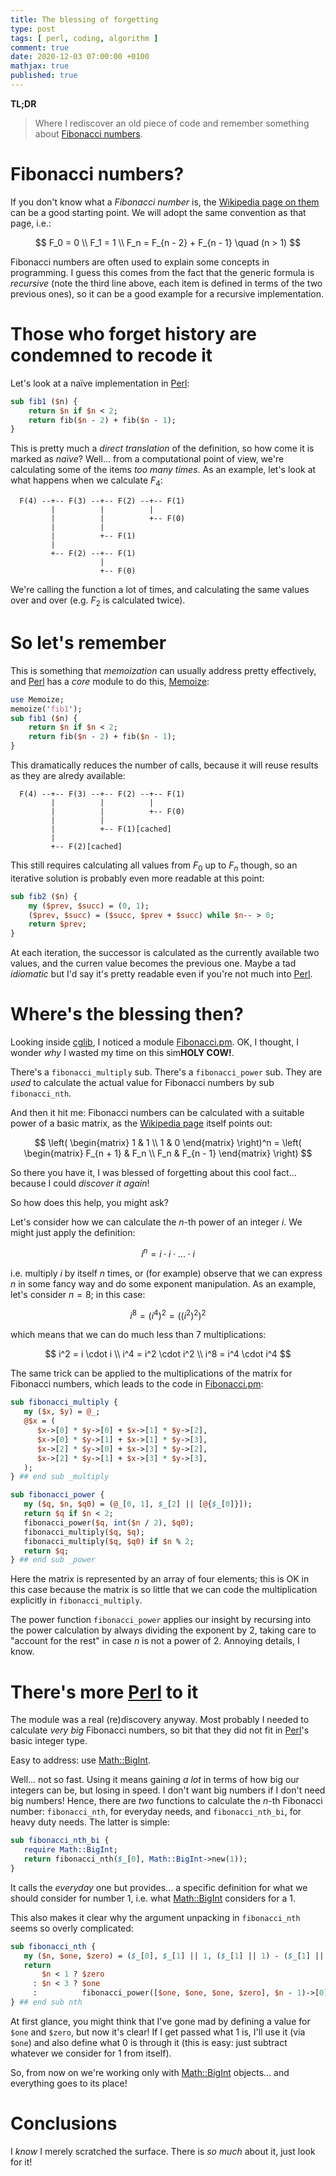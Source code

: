 ```yaml
---
title: The blessing of forgetting
type: post
tags: [ perl, coding, algorithm ]
comment: true
date: 2020-12-03 07:00:00 +0100
mathjax: true
published: true
---
```


**TL;DR**

> Where I rediscover an old piece of code and remember something about
> [Fibonacci numbers][wikifib].

# Fibonacci numbers?

If you don't know what a *Fibonacci number* is, the [Wikipedia page on
them][wikifib] can be a good starting point. We will adopt the same
convention as that page, i.e.:

$$
F_0 = 0 \\
F_1 = 1 \\
F_n = F_{n - 2} + F_{n - 1} \quad (n > 1)
$$

Fibonacci numbers are often used to explain some concepts in programming. I
guess this comes from the fact that the generic formula is *recursive* (note
the third line above, each item is defined in terms of the two previous
ones), so it can be a good example for a recursive implementation.

# Those who forget history are condemned to recode it

Let's look at a naïve implementation in [Perl][]:

```perl
sub fib1 ($n) {
    return $n if $n < 2;
    return fib($n - 2) + fib($n - 1);
}
```

This is pretty much a *direct translation* of the definition, so how come it
is marked as *naïve*? Well... from a computational point of view, we're
calculating some of the items *too many times*. As an example, let's look at
what happens when we calculate $F_4$:

```
  F(4) --+-- F(3) --+-- F(2) --+-- F(1)
         |          |          |
         |          |          +-- F(0)
         |          |          
         |          +-- F(1)
         |
         +-- F(2) --+-- F(1)
                    |
                    +-- F(0)
```

We're calling the function a lot of times, and calculating the same values
over and over (e.g. $F_2$ is calculated twice).

# So let's remember

This is something that *memoization* can usually address pretty effectively,
and [Perl][] has a *core* module to do this, [Memoize][]:

```perl
use Memoize;
memoize('fib1');
sub fib1 ($n) {
    return $n if $n < 2;
    return fib($n - 2) + fib($n - 1);
}
```

This dramatically reduces the number of calls, because it will reuse results
as they are alredy available:

```
  F(4) --+-- F(3) --+-- F(2) --+-- F(1)
         |          |          |
         |          |          +-- F(0)
         |          |          
         |          +-- F(1)[cached]
         |
         +-- F(2)[cached]
```

This still requires calculating all values from $F_0$ up to $F_n$ though, so
an iterative solution is probably even more readable at this point:

```perl
sub fib2 ($n) {
    my ($prev, $succ) = (0, 1);
    ($prev, $succ) = ($succ, $prev + $succ) while $n-- > 0;
    return $prev;
}
```

At each iteration, the successor is calculated as the currently available
two values, and the curren value becomes the previous one. Maybe a tad
*idiomatic* but I'd say it's pretty readable even if you're not much into
[Perl][].

# Where's the blessing then?

Looking inside [cglib][], I noticed a module [Fibonacci.pm][]. OK, I
thought, I wonder *why* I wasted my time on this sim**HOLY COW!**.

There's a `fibonacci_multiply` sub. There's a `fibonacci_power` sub. They
are *used* to calculate the actual value for Fibonacci numbers by sub
`fibonacci_nth`.

And then it hit me: Fibonacci numbers can be calculated with a suitable
power of a basic matrix, as the [Wikipedia page][wikifib] itself points
out:

$$
\left( \begin{matrix}
1 & 1 \\
1 & 0
\end{matrix} \right)^n = \left( \begin{matrix}
F_{n + 1} & F_n \\
F_n       & F_{n - 1}
\end{matrix} \right)
$$

So there you have it, I was blessed of forgetting about this cool fact...
because I could *discover it again*!

So how does this help, you might ask?

Let's consider how we can calculate the $n$-th power of an integer $i$. We
might just apply the definition:

$$ i^n = i \cdot i \cdot ... \cdot i $$

i.e. multiply $i$ by itself $n$ times, or (for example) observe that we
can express $n$ in some fancy way and do some exponent manipulation. As an
example, let's consider $n = 8$; in this case:

$$ i^8 = (i^4)^2 = ((i^2)^2)^2 $$

which means that we can do much less than 7 multiplications:

$$
i^2 = i \cdot i \\
i^4 = i^2 \cdot i^2 \\
i^8 = i^4 \cdot i^4
$$

The same trick can be applied to the multiplications of the matrix for
Fibonacci numbers, which leads to the code in [Fibonacci.pm][]:

```perl
sub fibonacci_multiply {
   my ($x, $y) = @_;
   @$x = (
      $x->[0] * $y->[0] + $x->[1] * $y->[2],
      $x->[0] * $y->[1] + $x->[1] * $y->[3],
      $x->[2] * $y->[0] + $x->[3] * $y->[2],
      $x->[2] * $y->[1] + $x->[3] * $y->[3],
   );
} ## end sub _multiply

sub fibonacci_power {
   my ($q, $n, $q0) = (@_[0, 1], $_[2] || [@{$_[0]}]);
   return $q if $n < 2;
   fibonacci_power($q, int($n / 2), $q0);
   fibonacci_multiply($q, $q);
   fibonacci_multiply($q, $q0) if $n % 2;
   return $q;
} ## end sub _power
```

Here the matrix is represented by an array of four elements; this is OK in
this case because the matrix is so little that we can code the
multiplication explicitly in `fibonacci_multiply`.

The power function `fibonacci_power` applies our insight by recursing into
the power calculation by always dividing the exponent by $2$, taking care to
"account for the rest" in case $n$ is not a power of $2$. Annoying details,
I know.

# There's more [Perl][] to it

The module was a real (re)discovery anyway. Most probably I needed to
calculate *very big* Fibonacci numbers, so bit that they did not fit in
[Perl][]'s basic integer type.

Easy to address: use [Math::BigInt][].

Well... not so fast. Using it means gaining *a lot* in terms of how big our
integers can be, but losing in speed. I don't want big numbers if I don't
need big numbers! Hence, there are *two* functions to calculate the $n$-th
Fibonacci number: `fibonacci_nth`, for everyday needs, and
`fibonacci_nth_bi`, for heavy duty needs. The latter is simple:

```perl
sub fibonacci_nth_bi {
   require Math::BigInt;
   return fibonacci_nth($_[0], Math::BigInt->new(1));
}
```

It calls the *everyday* one but provides... a specific definition for what
we should consider for number $1$, i.e. what [Math::BigInt][] considers for
a $1$.

This also makes it clear why the argument unpacking in `fibonacci_nth` seems
so overly complicated:

```perl
sub fibonacci_nth {
   my ($n, $one, $zero) = ($_[0], $_[1] || 1, ($_[1] || 1) - ($_[1] || 1));
   return
       $n < 1 ? $zero
     : $n < 3 ? $one
     :          fibonacci_power([$one, $one, $one, $zero], $n - 1)->[0];
} ## end sub nth
```

At first glance, you might think that I've gone mad by defining a value for
`$one` and `$zero`, but now it's clear! If I get passed what $1$ is, I'll
use it (via `$one`) and also define what $0$ is through it (this is easy:
just subtract whatever we consider for $1$ from itself).

So, from now on we're working only with [Math::BigInt][] objects... and
everything goes to its place!

# Conclusions

I *know* I merely scratched the surface. There is *so much* about it, just
look for it!

[wikifib]: https://en.wikipedia.org/wiki/Fibonacci_number
[Perl]: https://www.perl.org/
[Memoize]: https://metacpan.org/pod/Memoize
[Math::BigInt]: https://metacpan.org/pod/Math::BigInt
[cglib]: https://github.com/polettix/cglib-perl
[Fibonacci.pm]: https://github.com/polettix/cglib-perl/blob/master/Fibonacci.pm

